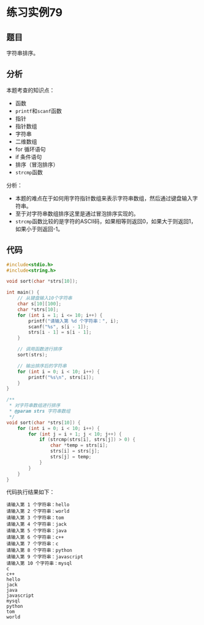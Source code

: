 # 练习实例79

## 题目

字符串排序。


## 分析

本题考查的知识点：
- 函数
- `printf`和`scanf`函数
- 指针
- 指针数组
- 字符串
- 二维数组
- for 循环语句
- if 条件语句
- 排序（冒泡排序）
- `strcmp`函数

分析：
- 本题的难点在于如何用字符指针数组来表示字符串数组，然后通过键盘输入字符串。
- 至于对字符串数组排序这里是通过冒泡排序实现的。
- `strcmp`函数比较的是字符的ASCII码，如果相等则返回0，如果大于则返回1，如果小于则返回-1。


## 代码

```c
#include<stdio.h>
#include<string.h>

void sort(char *strs[10]);

int main() {
    // 从键盘输入10个字符串
    char s[10][100];
    char *strs[10];
    for (int i = 1; i <= 10; i++) {
        printf("请输入第 %d 个字符串：", i);
        scanf("%s", s[i - 1]);
        strs[i - 1] = s[i - 1];
    }

    // 调用函数进行排序
    sort(strs);

    // 输出排序后的字符串
    for (int i = 0; i < 10; i++) {
        printf("%s\n", strs[i]);
    }
}

/**
 * 对字符串数组进行排序
 * @param strs 字符串数组
 */
void sort(char *strs[10]) {
    for (int i = 0; i < 10; i++) {
        for (int j = i + 1; j < 10; j++) {
            if (strcmp(strs[i], strs[j]) > 0) {
                char *temp = strs[i];
                strs[i] = strs[j];
                strs[j] = temp;
            }
        }
    }
}
```

代码执行结果如下：

```text
请输入第 1 个字符串：hello
请输入第 2 个字符串：world
请输入第 3 个字符串：tom
请输入第 4 个字符串：jack
请输入第 5 个字符串：java
请输入第 6 个字符串：c++
请输入第 7 个字符串：c
请输入第 8 个字符串：python
请输入第 9 个字符串：javascript
请输入第 10 个字符串：mysql
c
c++
hello
jack
java
javascript
mysql
python
tom
world
```
